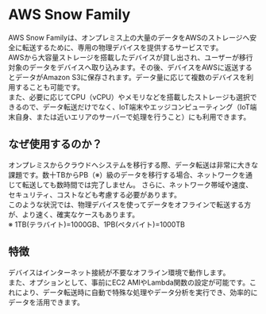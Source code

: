 # AWS Snow Family
AWS Snow Familyは、オンプレミス上の大量のデータをAWSのストレージへ安全に転送するために、専用の物理デバイスを提供するサービスです。  
AWSから大容量ストレージを搭載したデバイスが貸し出され、ユーザーが移行対象のデータをデバイスへ取り込みます。その後、デバイスをAWSに返送するとデータがAmazon S3に保存されます。データ量に応じて複数のデバイスを利用することも可能です。  
また、必要に応じてCPU（vCPU）やメモリなどを搭載したストレージも選択できるので、データ転送だけでなく、IoT端末やエッジコンピューティング（IoT端末自身、または近いエリアのサーバーで処理を行うこと）にも利用できます。

## なぜ使用するのか？
オンプレミスからクラウドへシステムを移行する際、データ転送は非常に大きな課題です。数十TBからPB（※）級のデータを移行する場合、ネットワークを通じて転送しても数時間では完了しません。  さらに、ネットワーク帯域や速度、セキュリティ、コストなども考慮する必要があります。  
このような状況では、物理デバイスを使ってデータをオフラインで転送する方が、より速く、確実なケースもあります。  
※ 1TB(テラバイト)=1000GB、1PB(ペタバイト)=1000TB

## 特徴
デバイスはインターネット接続が不要なオフライン環境で動作します。  
また、オプションとして、事前にEC2 AMIやLambda関数の設定が可能です。これにより、データ転送時に自動で特殊な処理やデータ分析を実行でき、効率的にデータを活用できます。
